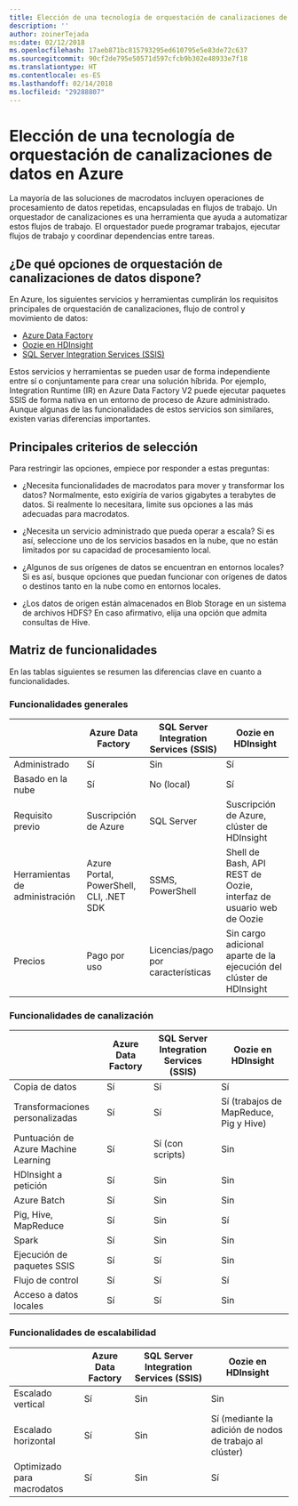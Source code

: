 ```yaml
---
title: Elección de una tecnología de orquestación de canalizaciones de datos
description: ''
author: zoinerTejada
ms:date: 02/12/2018
ms.openlocfilehash: 17aeb871bc815793295ed610795e5e83de72c637
ms.sourcegitcommit: 90cf2de795e50571d597cfcb9b302e48933e7f18
ms.translationtype: HT
ms.contentlocale: es-ES
ms.lasthandoff: 02/14/2018
ms.locfileid: "29288807"
---
```

# <a name="choosing-a-data-pipeline-orchestration-technology-in-azure"></a>Elección de una tecnología de orquestación de canalizaciones de datos en Azure

La mayoría de las soluciones de macrodatos incluyen operaciones de procesamiento de datos repetidas, encapsuladas en flujos de trabajo. Un orquestador de canalizaciones es una herramienta que ayuda a automatizar estos flujos de trabajo. El orquestador puede programar trabajos, ejecutar flujos de trabajo y coordinar dependencias entre tareas.

## <a name="what-are-your-options-for-data-pipeline-orchestration"></a>¿De qué opciones de orquestación de canalizaciones de datos dispone?

En Azure, los siguientes servicios y herramientas cumplirán los requisitos principales de orquestación de canalizaciones, flujo de control y movimiento de datos:

- [Azure Data Factory](/azure/data-factory/)
- [Oozie en HDInsight](/azure/hdinsight/hdinsight-use-oozie-linux-mac)
- [SQL Server Integration Services (SSIS)](/sql/integration-services/sql-server-integration-services)

Estos servicios y herramientas se pueden usar de forma independiente entre sí o conjuntamente para crear una solución híbrida. Por ejemplo, Integration Runtime (IR) en Azure Data Factory V2 puede ejecutar paquetes SSIS de forma nativa en un entorno de proceso de Azure administrado. Aunque algunas de las funcionalidades de estos servicios son similares, existen varias diferencias importantes.

## <a name="key-selection-criteria"></a>Principales criterios de selección

Para restringir las opciones, empiece por responder a estas preguntas:

- ¿Necesita funcionalidades de macrodatos para mover y transformar los datos? Normalmente, esto exigiría de varios gigabytes a terabytes de datos. Si realmente lo necesitara, limite sus opciones a las más adecuadas para macrodatos.

- ¿Necesita un servicio administrado que pueda operar a escala? Si es así, seleccione uno de los servicios basados en la nube, que no están limitados por su capacidad de procesamiento local.

- ¿Algunos de sus orígenes de datos se encuentran en entornos locales? Si es así, busque opciones que puedan funcionar con orígenes de datos o destinos tanto en la nube como en entornos locales.

- ¿Los datos de origen están almacenados en Blob Storage en un sistema de archivos HDFS? En caso afirmativo, elija una opción que admita consultas de Hive.

## <a name="capability-matrix"></a>Matriz de funcionalidades

En las tablas siguientes se resumen las diferencias clave en cuanto a funcionalidades.

### <a name="general-capabilities"></a>Funcionalidades generales

| | Azure Data Factory | SQL Server Integration Services (SSIS) | Oozie en HDInsight
| --- | --- | --- | --- |
| Administrado | Sí | Sin  | Sí |
| Basado en la nube | Sí | No (local) | Sí |
| Requisito previo | Suscripción de Azure | SQL Server  | Suscripción de Azure, clúster de HDInsight |
| Herramientas de administración | Azure Portal, PowerShell, CLI, .NET SDK | SSMS, PowerShell | Shell de Bash, API REST de Oozie, interfaz de usuario web de Oozie |
| Precios | Pago por uso | Licencias/pago por características | Sin cargo adicional aparte de la ejecución del clúster de HDInsight |

### <a name="pipeline-capabilities"></a>Funcionalidades de canalización

| | Azure Data Factory | SQL Server Integration Services (SSIS) | Oozie en HDInsight
| --- | --- | --- | --- |
| Copia de datos | Sí | Sí | Sí |
| Transformaciones personalizadas | Sí | Sí | Sí (trabajos de MapReduce, Pig y Hive) |
| Puntuación de Azure Machine Learning | Sí | Sí (con scripts) | Sin  |
| HDInsight a petición | Sí | Sin  | Sin  |
| Azure Batch | Sí | Sin  | Sin  |
| Pig, Hive, MapReduce | Sí | Sin  | Sí |
| Spark | Sí | Sin  | Sin  |
| Ejecución de paquetes SSIS | Sí | Sí | Sin  |
| Flujo de control | Sí | Sí | Sí |
| Acceso a datos locales | Sí | Sí | Sin  |

### <a name="scalability-capabilities"></a>Funcionalidades de escalabilidad

| | Azure Data Factory | SQL Server Integration Services (SSIS) | Oozie en HDInsight
| --- | --- | --- | --- |
| Escalado vertical | Sí | Sin  | Sin  |
| Escalado horizontal | Sí | Sin  | Sí (mediante la adición de nodos de trabajo al clúster) |
| Optimizado para macrodatos | Sí | Sin  | Sí |

